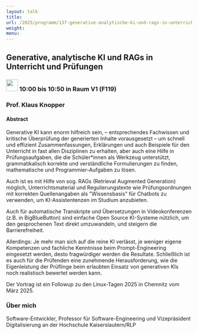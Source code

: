 ```yaml
---
layout: talk
title:
url: /2025/programm/137-generative-analytische-ki-und-rags-in-unterricht-und-prufungen/
weight:
menu:
---
```

## Generative, analytische KI und RAGs in Unterricht und Prüfungen

### <img height = "32" src="../../../images/talk.svg"> 10:00 bis 10:50 in Raum V1 (F119)

### Prof. Klaus Knopper

#### Abstract

Generative KI kann enorm hilfreich sein, – entsprechendes Fachwissen und kritische Überprüfung der generierten Inhalte vorausgesetzt – um schnell und effizient Zusammenfassungen, Erklärungen und auch Beispiele für den Unterricht in fast allen Disziplinen zu erhalten, aber auch eine Hilfe in Prüfungsaufgaben, die die Schüler*innen als Werkzeug unterstützt, grammatikalisch korrekte und verständliche Formulierungen zu finden, mathematische und Programmier-Aufgaben zu lösen.

Auch ist es mit Hilfe von sog. RAGs (Retrieval Augmented Generation) möglich, Unterrichtsmaterial und Regulierungstexte wie Prüfungsordnungen mit korrekten Quellenangaben als "Wissensbasis" für Chatbots zu verwenden, um KI-Assistentenzen im Studium anzubieten.

Auch für automatische Transkripte und Übersetzungen in Videokonferenzen (z.B. in BigBlueButton) sind einfache Open Source KI-Systeme nützlich, um den gesprochenen Text direkt umzuwandeln, und steigern die Barrierefreiheit.

Allerdings: Je mehr man sich auf die reine KI verlässt, je weniger eigene Kompetenzen und fachliche Kenntnisse beim Prompt-Engineering eingesetzt werden, desto fragwürdiger werden die Resultate. Schließlich ist es auch für die Prüfenden eine zunehmende Herausforderung, wie die Eigenleistung der Prüflinge beim erlaubten Einsatz von generativen KIs noch realistisch bewertet werden kann.

Der Vortrag ist ein Followup zu den Linux-Tagen 2025 in Chemnitz vom März 2025.

### Über mich

Software-Entwickler, Professor für Software-Engineering und Vizepräsident Digitalisierung an der Hochschule Kaiserslautern/RLP


